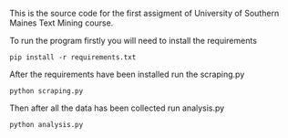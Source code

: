 This is the source code for the first assigment of University of Southern Maines Text Mining course.

To run the program firstly you will need to install the requirements
```
pip install -r requirements.txt
```
After the requirements have been installed run the scraping.py
```
python scraping.py
```

Then after all the data has been collected run analysis.py
```
python analysis.py
```
